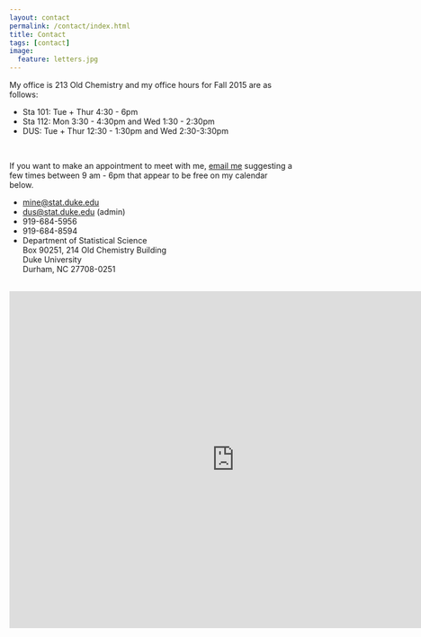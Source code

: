 ```yaml
---
layout: contact
permalink: /contact/index.html
title: Contact
tags: [contact]
image:
  feature: letters.jpg
---
```


My office is 213 Old Chemistry and my office hours for Fall 2015 are as 
follows:

<ul class="fa-ul">
  <li><i class="fa-li fa fa fa-hourglass-3"></i>Sta 101: Tue + Thur 4:30 - 6pm</li>
  <li><i class="fa-li fa fa fa-hourglass-3"></i>Sta 112: Mon 3:30 - 4:30pm and Wed 1:30 - 2:30pm</li>
  <li><i class="fa-li fa fa fa-hourglass-3"></i>DUS: Tue + Thur 12:30 - 1:30pm and Wed 2:30-3:30pm</li>
</ul>

<br>

If you want to make an appointment to meet with me, 
<a href="mailto:mine@stat.duke.edu">email me</a> suggesting a few times 
between 9 am - 6pm that appear to be free on my calendar below.

<ul class="fa-ul">
  <li><i class="fa-li fa fa fa-envelope"></i><a href="mailto:mine@stat.duke.edu">mine@stat.duke.edu</a></li>
  <li><i class="fa-li fa fa fa-envelope"></i><a href="mailto:dus@stat.duke.edu">dus@stat.duke.edu</a> (admin)</li>
  <li><i class="fa-li fa fa fa-phone"></i>919-684-5956</li>
  <li><i class="fa-li fa fa fa-fax"></i>919-684-8594</li>
  <li><i class="fa-li fa fa fa-university"></i>Department of Statistical Science <br> 
Box 90251, 214 Old Chemistry Building <br>
Duke University <br>
Durham, NC 27708-0251 <br></li>
</ul>

<br>

<iframe src="https://www.google.com/calendar/embed?showTitle=0&amp;mode=WEEK&amp;height=600&amp;wkst=2&amp;bgcolor=%23ffffff&amp;src=cetinkaya.mine%40gmail.com&amp;color=%232952A3&amp;ctz=America%2FNew_York" style=" border-width:0 " width="800" height="600" frameborder="0" scrolling="no"></iframe>